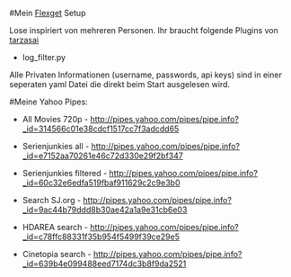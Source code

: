 #Mein [Flexget](https://github.com/Flexget/Flexget) Setup

Lose inspiriert von mehreren Personen.
Ihr braucht folgende Plugins von [tarzasai](https://github.com/tarzasai/.flexget/tree/master/plugins)

- log_filter.py

Alle Privaten Informationen (username, passwords, api keys) sind in einer seperaten yaml Datei die direkt beim Start ausgelesen wird.

#Meine Yahoo Pipes:

- All Movies 720p - http://pipes.yahoo.com/pipes/pipe.info?_id=314566c01e38cdcf1517cc7f3adcdd65

- Serienjunkies all - http://pipes.yahoo.com/pipes/pipe.info?_id=e7152aa70261e46c72d330e29f2bf347

- Serienjunkies filtered - http://pipes.yahoo.com/pipes/pipe.info?_id=60c32e6edfa519fbaf911629c2c9e3b0

- Search SJ.org - http://pipes.yahoo.com/pipes/pipe.info?_id=9ac44b79ddd8b30ae42a1a9e31cb6e03

- HDAREA search - http://pipes.yahoo.com/pipes/pipe.info?_id=c78ffc88331f35b954f5499f39ce29e5

- Cinetopia search - http://pipes.yahoo.com/pipes/pipe.info?_id=639b4e099488eed7174dc3b8f9da2521

